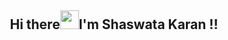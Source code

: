 <h2  align="center">Hi there<img src="https://github.com/shaswata-karan/shaswata-karan/blob/main/Hi.gif" width="30">I'm Shaswata Karan !!</h2>
